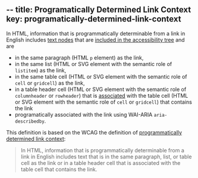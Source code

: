 --
title: Programatically Determined Link Context
key: programatically-determined-link-context
--

In HTML, information that is programmatically determinable from a link in English includes [text nodes](https://www.w3.org/TR/dom/#text) that are [included in the accessibility tree](#included-in-the-accessibility-tree) and are
- in the same paragraph (HTML `p` element) as the link,
- in the same list (HTML or SVG element with the semantic role of `listitem`) as the link,
- in the same table cell (HTML or SVG element with the semantic role of `cell` or `gridcell`) as the link,
- in a table header cell (HTML or SVG element with the semantic role of `columnheader` or `rowheader`) that is [associated](https://html.spec.whatwg.org/multipage/tables.html#header-and-data-cell-semantics) with the table cell (HTML or SVG element with the semantic role of `cell` or `gridcell`) that contains the link
- programatically associated with the link using WAI-ARIA `aria-describedby`.

This definition is based on the WCAG the definition of [programmatically determined link context](https://www.w3.org/TR/WCAG21/#dfn-programmatically-determined-link-context): 

> In HTML, information that is programmatically determinable from a link in English includes text that is in the same paragraph, list, or table cell as the link or in a table header cell that is associated with the table cell that contains the link.
